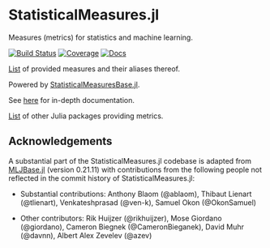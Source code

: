 # StatisticalMeasures.jl

Measures (metrics) for statistics and machine learning.

[![Build Status](https://github.com/JuliaAI/StatisticalMeasures.jl/workflows/CI/badge.svg)](https://github.com/JuliaAI/StatisticalMeasures.jl/actions)
[![Coverage](https://codecov.io/gh/JuliaAI/StatisticalMeasures.jl/branch/master/graph/badge.svg)](https://codecov.io/github/JuliaAI/StatisticalMeasures.jl?branch=master)
[![Docs](https://img.shields.io/badge/docs-dev-blue.svg)](https://juliaai.github.io/StatisticalMeasures.jl/dev/)

[List](https://juliaai.github.io/StatisticalMeasures.jl/dev/auto_generated_list_of_measures#aliases) of provided measures and their aliases thereof.

Powered by
[StatisticalMeasuresBase.jl](https://juliaai.github.io/StatisticalMeasuresBase.jl/dev/).

See [here](https://juliaai.github.io/StatisticalMeasures.jl/dev/) for in-depth
documentation.

[List](https://github.com/FluxML/FluxML-Community-Call-Minutes/discussions/38) of other Julia packages providing metrics.

## Acknowledgements

A substantial part of the StatisticalMeasures.jl codebase is adapted from
[MLJBase.jl](https://github.com/JuliaAI/MLJBase.jl) (version 0.21.11) with contributions
from the following people not reflected in the commit history of StatisticalMeasures.jl:

- Substantial contributions: Anthony Blaom (@ablaom), Thibaut Lienart (@tlienart),
  Venkateshprasad (@ven-k), Samuel Okon (@OkonSamuel)

- Other contributors: Rik Huijzer (@rikhuijzer), Mose Giordano (@giordano), Cameron
  Biegnek (@CameronBieganek), David Muhr (@davnn), Albert Alex Zevelev (@azev)
